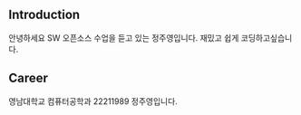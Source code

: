 ## Introduction
안녕하세요
SW 오픈소스 수업을 듣고 있는 정주영입니다.
재밌고 쉽게 코딩하고싶습니다.

## Career
영남대학교 컴퓨터공학과 22211989 정주영입니다.
